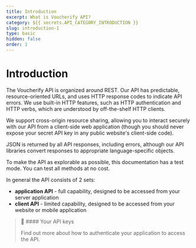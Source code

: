 ```yaml
---
title: Introduction
excerpt: What is Voucherify API?
category: ${{ secrets.API_CATEGORY_INTRODUCTION }}
slug: introduction-1
type: basic
hidden: false
order: 1
---
```


# Introduction

The Voucherify API is organized around REST.  Our API has predictable, resource-oriented URLs, and uses HTTP response codes to indicate API errors. We use built-in HTTP features, such as HTTP authentication and HTTP verbs, which are understood by off-the-shelf HTTP clients.  

We support cross-origin resource sharing, allowing you to interact securely with our API from a client-side web application (though you should never expose your secret API key in any public website's client-side code).  

JSON is returned by all API responses, including errors, although our API libraries convert responses to appropriate language-specific objects.

To make the API as explorable as possible, this documentation has a test mode. You can test all methods at no cost.

In general the API consists of 2 sets: 

* **application API** - full capability, designed to be accessed from your server application
* **client API** - limited capability, designed to be accessed from your website or mobile application

> 📘 #### Your API keys
>
> Find out more about how to authenticate your application to access the API. 